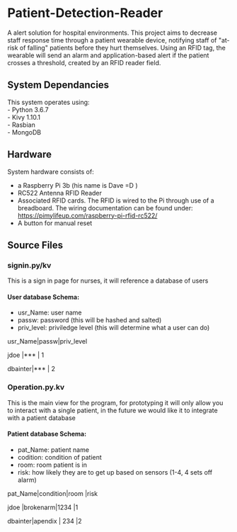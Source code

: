 # Patient-Detection-Reader

A alert solution for hospital environments. This project aims to decrease staff response time through a patient wearable device, notifying staff of "at-risk of falling" patients before they hurt themselves. Using an RFID tag, the wearable will send an alarm and application-based alert if the patient crosses a threshold, created by an RFID reader field. 

## System Dependancies 

This system operates using:  
	- Python 3.6.7  
	- Kivy 1.10.1  
	- Rasbian  
	- MongoDB
 
## Hardware

System hardware consists of:
- a Raspberry Pi 3b (his name is Dave =D )
- RC522 Antenna RFID Reader
- Associated RFID cards. 
    The RFID is wired to the Pi through use of a breadboard. The wiring documentation can be found under: https://pimylifeup.com/raspberry-pi-rfid-rc522/
- A button for manual reset

## Source Files

### signin.py/kv

This is a sign in page for nurses, it will reference a database of users

#### User database Schema:
- usr_Name: user name
- passw: password (this will be hashed and salted)
- priv_level: priviledge level (this will determine what a user can do)


usr_Name|passw|priv_level

jdoe    |***  | 1

dbainter|***  | 2

### Operation.py.kv

This is the main view for the program, for prototyping it will only allow you to interact with a single patient, in the future we would like it to integrate with a patient database

#### Patient database Schema:
- pat_Name: patient name
- codition: condition of patient
- room: room patient is in
- risk: how likely they are to get up based on sensors (1-4, 4 sets off alarm)

pat_Name|condition|room |risk

jdoe    |brokenarm|1234 |1 

dbainter|apendix  | 234 |2


